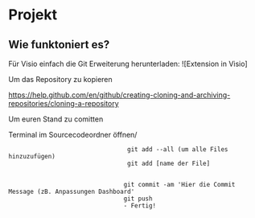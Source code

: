 # Projekt


## Wie funktoniert es? 

Für Visio einfach die Git Erweiterung herunterladen:
![Extension in  Visio]


Um das Repository zu kopieren 

https://help.github.com/en/github/creating-cloning-and-archiving-repositories/cloning-a-repository

Um euren Stand zu comitten 

Terminal im Sourcecodeordner öffnen/
                                     
                                     
                                     git add --all (um alle Files hinzuzufügen)
                                     git add [name der File]
                                     
                                     
                                    git commit -am 'Hier die Commit Message (zB. Anpassungen Dashboard'
                                    git push 
                                    - Fertig! 
                                    
